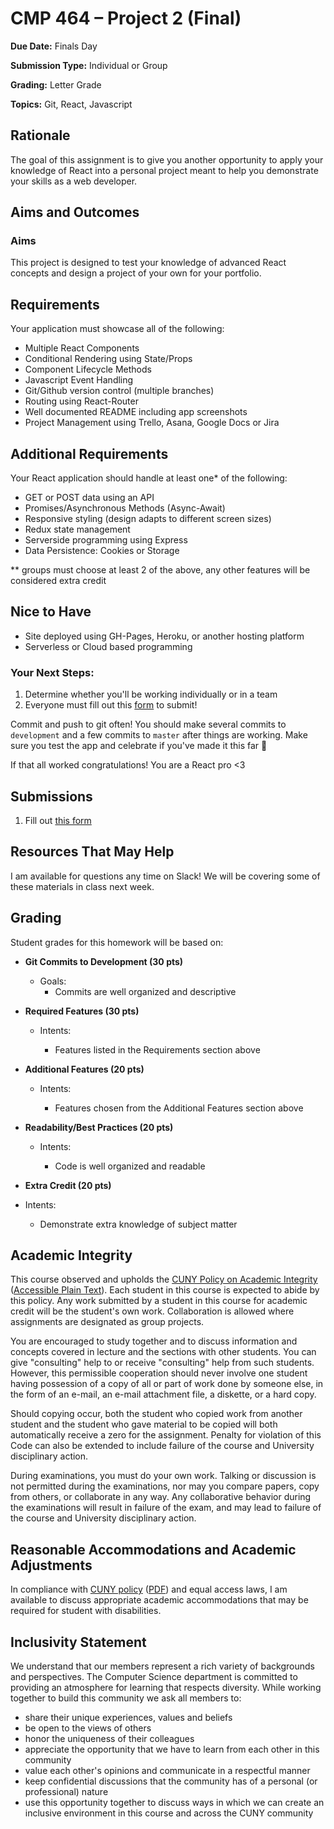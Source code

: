# CMP 464 – Project 2 (Final)

**Due Date:** Finals Day

**Submission Type:** Individual or Group

**Grading:** Letter Grade

**Topics:** Git, React, Javascript

## Rationale

The goal of this assignment is to give you another opportunity to apply your knowledge of React into a personal project meant to help you demonstrate your skills as a web developer.

## Aims and Outcomes

### Aims

This project is designed to test your knowledge of advanced React concepts and design a project of your own for your portfolio.

## Requirements

Your application must showcase all of the following:

- Multiple React Components
- Conditional Rendering using State/Props
- Component Lifecycle Methods
- Javascript Event Handling
- Git/Github version control (multiple branches)
- Routing using React-Router
- Well documented README including app screenshots
- Project Management using Trello, Asana, Google Docs or Jira

## Additional Requirements

Your React application should handle at least one\* of the following:

- GET or POST data using an API
- Promises/Asynchronous Methods (Async-Await)
- Responsive styling (design adapts to different screen sizes)
- Redux state management
- Serverside programming using Express
- Data Persistence: Cookies or Storage

\*\* groups must choose at least 2 of the above, any other features will be considered extra credit

## Nice to Have

- Site deployed using GH-Pages, Heroku, or another hosting platform
- Serverless or Cloud based programming

### Your Next Steps:

1. Determine whether you'll be working individually or in a team
2. Everyone must fill out this [form](https://forms.gle/MPoNaVqfLg2spNnBA) to submit!

Commit and push to git often! You should make several commits to `development` and a few commits to `master` after things are working. Make sure you test the app and celebrate if you've made it this far 🚀

If that all worked congratulations! You are a React pro <3

## Submissions

1. Fill out [this form](https://forms.gle/MPoNaVqfLg2spNnBA)

## Resources That May Help

I am available for questions any time on Slack! We will be covering some of these materials in class next week.

## Grading

Student grades for this homework will be based on:

- **Git Commits to Development (30 pts)**

  - Goals:
    - Commits are well organized and descriptive

- **Required Features (30 pts)**
  - Intents:

    - Features listed in the Requirements section above
- **Additional Features (20 pts)**
  - Intents:

    - Features chosen from the Additional Features section above
- **Readability/Best Practices (20 pts)**
  - Intents:

    - Code is well organized and readable
- **Extra Credit (20 pts)**
- Intents:
  - Demonstrate extra knowledge of subject matter

## Academic Integrity

This course observed and upholds the [CUNY Policy on Academic Integrity](http://www.lehman.edu/lehman/about/policies_pdf/CUNYAcademicIntegrityPolicy.pdf) ([Accessible Plain Text](http://www.lehman.edu/lehman/about/policies_pdf/CUNYAcademicIntegrityPolicy.txt)). Each student in this course is expected to abide by this policy. Any work submitted by a student in this course for academic credit will be the student's own work. Collaboration is allowed where assignments are designated as group projects.

You are encouraged to study together and to discuss information and concepts covered in lecture and the sections with other students. You can give "consulting" help to or receive "consulting" help from such students. However, this permissible cooperation should never involve one student having possession of a copy of all or part of work done by someone else, in the form of an e-mail, an e-mail attachment file, a diskette, or a hard copy.

Should copying occur, both the student who copied work from another student and the student who gave material to be copied will both automatically receive a zero for the assignment. Penalty for violation of this Code can also be extended to include failure of the course and University disciplinary action.

During examinations, you must do your own work. Talking or discussion is not permitted during the examinations, nor may you compare papers, copy from others, or collaborate in any way. Any collaborative behavior during the examinations will result in failure of the exam, and may lead to failure of the course and University disciplinary action.

## Reasonable Accommodations and Academic Adjustments

In compliance with [CUNY policy](http://www2.cuny.edu/about/administration/offices/legal-affairs/policies-procedures/reasonable-accommodations-and-academic-adjustments/) ([PDF](http://www2.cuny.edu/wp-content/uploads/sites/4/page-assets/about/administration/offices/legal-affairs/policies-procedures/reasonable-accommodations-and-academic-adjustments/Procedures-for-Implementing-Reasonable-Accommodations-9.21.2016.pdf)) and equal access laws, I am available to discuss appropriate academic accommodations that may be required for student with disabilities.

## Inclusivity Statement

We understand that our members represent a rich variety of backgrounds and perspectives. The Computer Science department is committed to providing an atmosphere for learning that respects diversity. While working together to build this community we ask all members to:

- share their unique experiences, values and beliefs
- be open to the views of others
- honor the uniqueness of their colleagues
- appreciate the opportunity that we have to learn from each other in this community
- value each other's opinions and communicate in a respectful manner
- keep confidential discussions that the community has of a personal (or professional) nature
- use this opportunity together to discuss ways in which we can create an inclusive environment in this course and across the CUNY community
